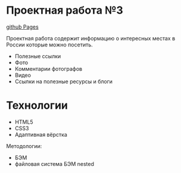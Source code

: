 # Проектная работа №3

[github Pages](https://elf649.github.io/russian-travel/)

Проектная работа содержит информацию о интересных местах в России которые можно посетить.

  - Полезные ссылки
  - Фото 
  - Комментарии фотографов
  - Видео
  - Ссылки на полезные ресурсы и блоги

# Технологии

  - HTML5
  - CSS3
  - Адаптивная вёрстка


Методологии:
  - БЭМ
  - файловая система БЭМ nested
